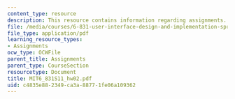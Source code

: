 ```yaml
---
content_type: resource
description: This resource contains information regarding assignments.
file: /media/courses/6-831-user-interface-design-and-implementation-spring-2011/c4835e882349ca3a88771fe06a109362_MIT6_831S11_hw02.pdf
file_type: application/pdf
learning_resource_types:
- Assignments
ocw_type: OCWFile
parent_title: Assignments
parent_type: CourseSection
resourcetype: Document
title: MIT6_831S11_hw02.pdf
uid: c4835e88-2349-ca3a-8877-1fe06a109362
---
```

